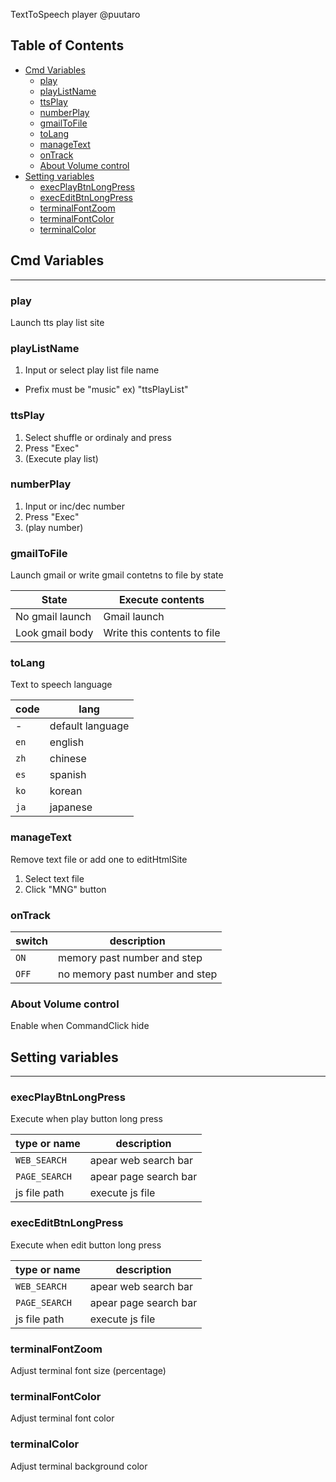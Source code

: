 TextToSpeech player @puutaro

Table of Contents
-------
<!-- vim-markdown-toc GFM --> 
* [Cmd Variables](#cmd-variables)
	* [play](#play)
	* [playListName](#playlistname)
	* [ttsPlay](#ttsplay)
	* [numberPlay](#numberplay)
	* [gmailToFile](#gmailtofile)
	* [toLang](#tolang)
	* [manageText](#managetext)
	* [onTrack](#ontrack)
	* [About Volume control](#about-volume-control)
* [Setting variables](#setting-variables)
	* [execPlayBtnLongPress](#execplaybtnlongpress)
	* [execEditBtnLongPress](#execeditbtnlongpress)
	* [terminalFontZoom](#terminalfontzoom)
	* [terminalFontColor](#terminalfontcolor)
	* [terminalColor](#terminalcolor)


## Cmd Variables
--------

### play 
Launch tts play list site

### playListName 

1. Input or select play list file name

- Prefix must be "music" 
	ex) "ttsPlayList"

### ttsPlay 

1. Select shuffle or ordinaly and press
2. Press "Exec" 
3. (Execute play list)

### numberPlay 

1. Input or inc/dec number
2. Press "Exec"
3. (play number)

### gmailToFile 
Launch gmail or write gmail contetns to file by state

| State | Execute contents |
| ------- | ------- |
| No gmail launch | Gmail launch |
| Look gmail body | Write this contents to file |

### toLang
Text to speech language

| code | lang |
| ------ | ------ |
| - | default language |
| `en` | english |
| `zh` | chinese |
| `es` | spanish |
| `ko` | korean |
| `ja` | japanese |

### manageText 
Remove text file or add one to editHtmlSite

1. Select text file
2. Click "MNG" button

### onTrack

| switch | description |
| ------ | --------- |
| `ON` | memory past number and step |
| `OFF` | no memory past number and step |

### About Volume control
Enable when CommandClick hide


## Setting variables
---------

### execPlayBtnLongPress
Execute when play button long press

| type or name | description |
| ------- | ------- |
| `WEB_SEARCH` | apear web search bar |
| `PAGE_SEARCH` | apear page search bar |
| js file path | execute js file |

### execEditBtnLongPress
Execute when edit button long press

| type or name | description |
| ------- | ------- |
| `WEB_SEARCH` | apear web search bar |
| `PAGE_SEARCH` | apear page search bar |
| js file path | execute js file |

### terminalFontZoom 
Adjust terminal font size (percentage)

### terminalFontColor 
Adjust terminal font color

### terminalColor 
Adjust terminal background color
